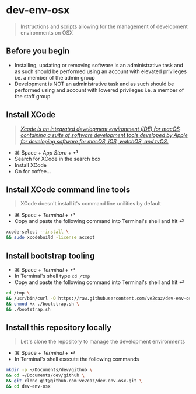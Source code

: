 # dev-env-osx

> Instructions and scripts allowing for the management of development environments on OSX

## Before you begin

- Installing, updating or removing software is an administrative task and as such should be performed using an account with elevated privileges i.e. a member of the admin group
- Development is NOT an administrative task and as such should be performed using and account with lowered privileges i.e. a member of the staff group

## Install XCode

> *[Xcode is an integrated development environment (IDE) for macOS containing a suite of software development tools developed by Apple for developing software for macOS, iOS, watchOS, and tvOS.](https://en.wikipedia.org/wiki/Xcode)*

- ⌘ Space + *App Store* + ⏎
- Search for XCode in the search box
- Install XCode
- Go for coffee...

## Install XCode command line tools

> XCode doesn't install it's command line unilities by default

- ⌘ Space + *Terminal* + ⏎
- Copy and paste the following command into Terminal's shell and hit ⏎

```bash
xcode-select --install \
&& sudo xcodebuild -license accept
```

## Install bootstrap tooling

- ⌘ Space + *Terminal* + ⏎
- In Terminal's shell type ```cd /tmp```
- Copy and paste the following command into Terminal's shell and hit ⏎

```bash
cd /tmp \
&& /usr/bin/curl -O https://raw.githubusercontent.com/ve2caz/dev-env-osx/master/scripts/bootstrap.sh \
&& chmod +x ./bootstrap.sh \
&& ./bootstrap.sh
```

## Install this repository locally

> Let's clone the repository to manage the development environments

- ⌘ Space + *Terminal* + ⏎
- In Terminal's shell execute the following commands

```bash
mkdir -p ~/Documents/dev/github \
&& cd ~/Documents/dev/github \
&& git clone git@github.com:ve2caz/dev-env-osx.git \
&& cd dev-env-osx
```
